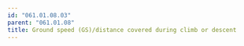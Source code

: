 ```yaml
---
id: "061.01.08.03"
parent: "061.01.08"
title: Ground speed (GS)/distance covered during climb or descent
---
```

